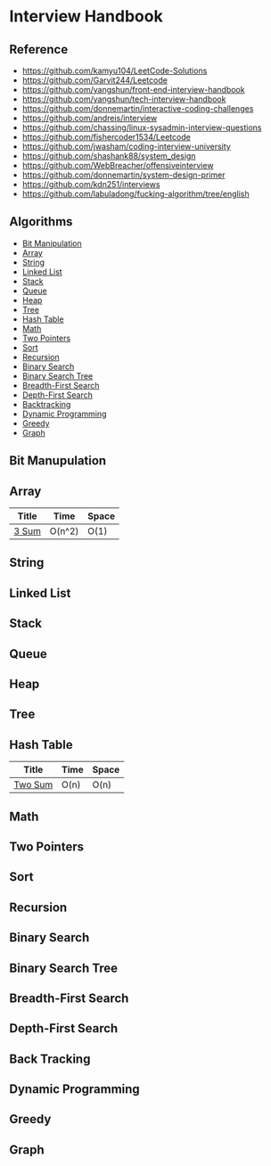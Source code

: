 # Interview Handbook

## Reference

* https://github.com/kamyu104/LeetCode-Solutions
* https://github.com/Garvit244/Leetcode
* https://github.com/yangshun/front-end-interview-handbook
* https://github.com/yangshun/tech-interview-handbook
* https://github.com/donnemartin/interactive-coding-challenges
* https://github.com/andreis/interview
* https://github.com/chassing/linux-sysadmin-interview-questions
* https://github.com/fishercoder1534/Leetcode
* https://github.com/jwasham/coding-interview-university
* https://github.com/shashank88/system_design
* https://github.com/WebBreacher/offensiveinterview
* https://github.com/donnemartin/system-design-primer
* https://github.com/kdn251/interviews
* https://github.com/labuladong/fucking-algorithm/tree/english

## Algorithms

* [Bit Manipulation](https://github.com/nealav/interviewing#bit-manipulation)
* [Array](https://github.com/nealav/interviewing#array)
* [String](https://github.com/nealav/interviewing#string)
* [Linked List](https://github.com/nealav/interviewing#linked-list)
* [Stack](https://github.com/nealav/interviewing#stack)
* [Queue](https://github.com/nealav/interviewing#queue)
* [Heap](https://github.com/nealav/interviewing#heap)
* [Tree](https://github.com/nealav/interviewing#tree)
* [Hash Table](https://github.com/nealav/interviewing#hash-table)
* [Math](https://github.com/nealav/interviewing#math)
* [Two Pointers](https://github.com/nealav/interviewing#two-pointers)
* [Sort](https://github.com/nealav/interviewing#sort)
* [Recursion](https://github.com/nealav/interviewing#recursion)
* [Binary Search](https://github.com/nealav/interviewing#binary-search)
* [Binary Search Tree](https://github.com/nealav/interviewing#binary-search-tree)
* [Breadth-First Search](https://github.com/nealav/interviewing#breadth-first-search)
* [Depth-First Search](https://github.com/nealav/interviewing#depth-first-search)
* [Backtracking](https://github.com/nealav/interviewing#backtracking)
* [Dynamic Programming](https://github.com/nealav/interviewing#dynamic-programming)
* [Greedy](https://github.com/nealav/interviewing#greedy)
* [Graph](https://github.com/nealav/interviewing#graph)

## Bit Manupulation

## Array

| Title           | Time            | Space           |
|---------------- | --------------- | --------------- |
[3 Sum](https://github.com/nealav/interviewing/blob/master/leetcode.md#15-3-sum) |  O(n^2)  | O(1) |

## String

## Linked List

## Stack

## Queue

## Heap

## Tree

## Hash Table

| Title           | Time            | Space           |
|---------------- | --------------- | --------------- |
[Two Sum](https://github.com/nealav/interviewing/blob/master/leetcode.md#1-two-sum) |  O(n)  | O(n) |

## Math

## Two Pointers

## Sort

## Recursion

## Binary Search

## Binary Search Tree

## Breadth-First Search

## Depth-First Search

## Back Tracking

## Dynamic Programming

## Greedy

## Graph
